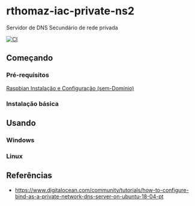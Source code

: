 # rthomaz-iac-private-ns2

Servidor de DNS Secundário de rede privada

[![CI](https://github.com/rthomaz-iac/rthomaz-iac-private-ns2/workflows/CI/badge.svg)](https://github.com/rthomaz-iac/rthomaz-iac-private-ns2/actions?query=workflow%3ACI)


## Começando

### Pré-requisitos

[Raspbian Instalação e Configuração (sem-Domínio)](https://github.com/rthomaz-iac/rthomaz-iac-wiki/wiki/Raspbian-Instala%C3%A7%C3%A3o-e-Configura%C3%A7%C3%A3o-(sem-Dom%C3%ADnio))

### Instalação básica

## Usando

### Windows

### Linux

## Referências

- https://www.digitalocean.com/community/tutorials/how-to-configure-bind-as-a-private-network-dns-server-on-ubuntu-18-04-pt
